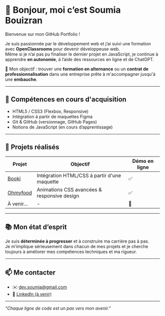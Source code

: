 # 👋 Bonjour, moi c’est Soumia Bouizran

Bienvenue sur mon GitHub Portfolio !

Je suis passionnée par le développement web et j’ai suivi une formation avec **OpenClassrooms** pour devenir développeuse web.  
Même si je n’ai pas pu finaliser le dernier projet en JavaScript, je continue à apprendre **en autonomie**, à l’aide des ressources en ligne et de ChatGPT.

🎯 Mon objectif : trouver une **formation en alternance** ou un **contrat de professionnalisation** dans une entreprise prête à m'accompagner jusqu'à une **embauche**.

---

## 🌱 Compétences en cours d'acquisition

- HTML5 / CSS3 (Flexbox, Responsive)
- Intégration à partir de maquettes Figma
- Git & GitHub (versionnage, GitHub Pages)
- Notions de JavaScript (en cours d’apprentissage)

---

## 💼 Projets réalisés

| Projet     | Objectif                                              | Démo en ligne                                   |
|------------|--------------------------------------------------------|--------------------------------------------------|
| [Booki](https://sasaymaus.github.io/Booki)      | Intégration HTML/CSS à partir d'une maquette     | ✅ |
| [Ohmyfood](https://sasaymaus.github.io/Ohmyfood) | Animations CSS avancées & responsive design      | ✅ |
| À venir…   | -                                                      | 🚧 |

---

## 📚 Mon état d’esprit

Je suis **déterminée à progresser** et à construire ma carrière pas à pas.  
Je m’implique sérieusement dans chacun de mes projets et je cherche toujours à améliorer mes compétences techniques et ma rigueur.

---

## 📫 Me contacter

- ✉️ [dev.soumia@gmail.com](mailto:soumia@gmail.com)
- 💼 [LinkedIn (à venir)]()

---

_“Chaque ligne de code est un pas vers mon avenir.”_

